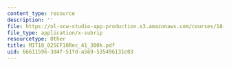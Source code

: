 ```yaml
---
content_type: resource
description: ''
file: https://ol-ocw-studio-app-production.s3.amazonaws.com/courses/18-02sc-multivariable-calculus-fall-2010/666115963d4f51fda569535496131c03_MIT18_02SCF10Rec_41_300k.vtt
file_type: application/x-subrip
resourcetype: Other
title: MIT18_02SCF10Rec_41_300k.pdf
uid: 66611596-3d4f-51fd-a569-535496131c03
---
```

